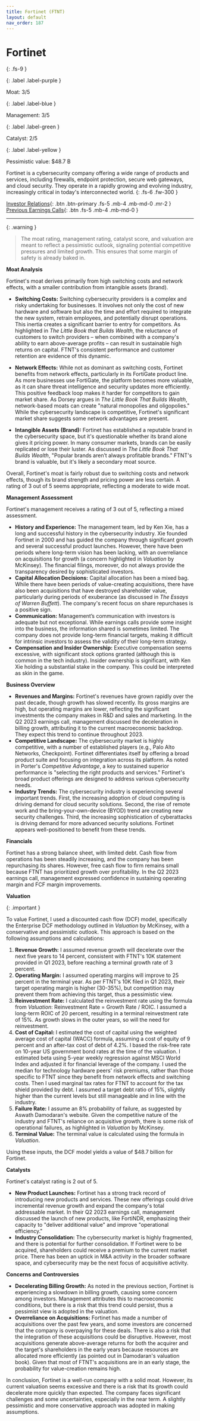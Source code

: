```yaml
---
title: Fortinet (FTNT)
layout: default
nav_order: 187
---
```


# Fortinet
{: .fs-9 }

{: .label .label-purple }

Moat: 3/5

{: .label .label-blue }

Management: 3/5

{: .label .label-green }

Catalyst: 2/5

{: .label .label-yellow }

Pessimistic value: $48.7 B

Fortinet is a cybersecurity company offering a wide range of products and services, including firewalls, endpoint protection, secure web gateways, and cloud security.  They operate in a rapidly growing and evolving industry, increasingly critical in today's interconnected world.
{: .fs-6 .fw-300 }

[Investor Relations](https://www.google.com/search?q=FTNT+investor+relations){: .btn .btn-primary .fs-5 .mb-4 .mb-md-0 .mr-2 }
[Previous Earnings Calls](https://discountingcashflows.com/company/FTNT/transcripts/){: .btn .fs-5 .mb-4 .mb-md-0 }

---

{: .warning } 
>The moat rating, management rating, catalyst score, and valuation are meant to reflect a pessimistic outlook, signaling potential competitive pressures and limited growth. This ensures that some margin of safety is already baked in.


**Moat Analysis**

Fortinet's moat derives primarily from high switching costs and network effects, with a smaller contribution from intangible assets (brand).

* **Switching Costs:**  Switching cybersecurity providers is a complex and risky undertaking for businesses.  It involves not only the cost of new hardware and software but also the time and effort required to integrate the new system, retrain employees, and potentially disrupt operations. This inertia creates a significant barrier to entry for competitors.  As highlighted in *The Little Book that Builds Wealth*, the reluctance of customers to switch providers – when combined with a company's ability to earn above-average profits – can result in sustainable high returns on capital.  FTNT's consistent performance and customer retention are evidence of this dynamic.

* **Network Effects:** While not as dominant as switching costs, Fortinet benefits from network effects, particularly in its FortiGate product line.  As more businesses use FortiGate, the platform becomes more valuable, as it can share threat intelligence and security updates more efficiently. This positive feedback loop makes it harder for competitors to gain market share.   As Dorsey argues in *The Little Book That Builds Wealth*, network-based moats can create "natural monopolies and oligopolies."  While the cybersecurity landscape is competitive, Fortinet's significant market share suggests some network advantages are present.

* **Intangible Assets (Brand):** Fortinet has established a reputable brand in the cybersecurity space, but it's questionable whether its brand alone gives it pricing power.  In many consumer markets, brands can be easily replicated or lose their luster.  As discussed in *The Little Book That Builds Wealth*, "Popular brands aren’t always profitable brands."  FTNT's brand is valuable, but it's likely a secondary moat source.

Overall, Fortinet's moat is fairly robust due to switching costs and network effects, though its brand strength and pricing power are less certain.  A rating of 3 out of 5 seems appropriate, reflecting a moderate to wide moat.

**Management Assessment**

Fortinet's management receives a rating of 3 out of 5, reflecting a mixed assessment. 

* **History and Experience:** The management team, led by Ken Xie, has a long and successful history in the cybersecurity industry.  Xie founded Fortinet in 2000 and has guided the company through significant growth and several successful product launches. However,  there have been periods where long-term vision has been lacking, with an overreliance on acquisitions for growth (a concern highlighted in *Valuation* by McKinsey). The financial filings, moreover, do not always provide the transparency desired by sophisticated investors.
* **Capital Allocation Decisions:**  Capital allocation has been a mixed bag. While there have been periods of value-creating acquisitions, there have also been acquisitions that have destroyed shareholder value, particularly during periods of exuberance (as discussed in *The Essays of Warren Buffett*). The company's recent focus on share repurchases is a positive sign.
* **Communication:** Management’s communication with investors is adequate but not exceptional. While earnings calls provide some insight into the business, the information shared is sometimes limited. The company does not provide long-term financial targets, making it difficult for intrinsic investors to assess the validity of their long-term strategy.
* **Compensation and Insider Ownership:** Executive compensation seems excessive, with significant stock options granted (although this is common in the tech industry).  Insider ownership is significant, with Ken Xie holding a substantial stake in the company. This could be interpreted as skin in the game.


**Business Overview**

* **Revenues and Margins:**  Fortinet's revenues have grown rapidly over the past decade, though growth has slowed recently.  Its gross margins are high, but operating margins are lower, reflecting the significant investments the company makes in R&D and sales and marketing. In the Q2 2023 earnings call, management discussed the deceleration in billing growth, attributing it to the current macroeconomic backdrop.  They expect this trend to continue throughout 2023.
* **Competitive Landscape:** The cybersecurity market is highly competitive, with a number of established players (e.g., Palo Alto Networks, Checkpoint). Fortinet differentiates itself by offering a broad product suite and focusing on integration across its platform.   As noted in Porter's *Competitive Advantage*, a key to sustained superior performance is "selecting the right products and services."   Fortinet's broad product offerings are designed to address various cybersecurity needs.
* **Industry Trends:**  The cybersecurity industry is experiencing several important trends. First, the increasing adoption of cloud computing is driving demand for cloud security solutions. Second, the rise of remote work and the bring-your-own-device (BYOD) trend are creating new security challenges.  Third, the increasing sophistication of cyberattacks is driving demand for more advanced security solutions.  Fortinet appears well-positioned to benefit from these trends.

**Financials**

Fortinet has a strong balance sheet, with limited debt.  Cash flow from operations has been steadily increasing, and the company has been repurchasing its shares.  However, free cash flow to firm remains small because FTNT has prioritized growth over profitability.   In the Q2 2023 earnings call, management expressed confidence in sustaining operating margin and FCF margin improvements.


**Valuation**

{: .important }

To value Fortinet, I used a discounted cash flow (DCF) model, specifically the Enterprise DCF methodology outlined in *Valuation* by McKinsey, with a conservative and pessimistic outlook. This approach is based on the following assumptions and calculations:

1. **Revenue Growth:**  I assumed revenue growth will decelerate over the next five years to 14 percent, consistent with FTNT's 10K statement provided in Q1 2023,  before reaching a terminal growth rate of 3 percent.
2. **Operating Margin:**  I assumed operating margins will improve to 25 percent in the terminal year. As per FTNT's 10K filed in Q1 2023, their target operating margin is higher (30-35%), but competition may prevent them from achieving this target, thus a pessimistic view.  
3. **Reinvestment Rate:** I calculated the reinvestment rate using the formula from *Valuation*:  Reinvestment Rate = Growth Rate / ROIC.  I assumed a long-term ROIC of 20 percent, resulting in a terminal reinvestment rate of 15%. As growth slows in the outer years, so will the need for reinvestment.
4. **Cost of Capital:** I estimated the cost of capital using the weighted average cost of capital (WACC) formula, assuming a cost of equity of 9 percent and an after-tax cost of debt of 4.2%. I based the risk-free rate on 10-year US government bond rates at the time of the valuation. I estimated beta using 5-year weekly regression against MSCI World Index and adjusted it for financial leverage of the company.  I used the median for technology hardware peers' risk premiums, rather than those specific to FTNT since they benefit from network effects and switching costs. Then I used marginal tax rates for FTNT to account for the tax shield provided by debt. I assumed a target debt ratio of 15%, slightly higher than the current levels but still manageable and in line with the industry. 
5. **Failure Rate:**  I assume an 8% probability of failure, as suggested by Aswath Damodaran's website. Given the competitive nature of the industry and FTNT's reliance on acquisitive growth, there is some risk of operational failures, as highlighted in *Valuation* by McKinsey.
6. **Terminal Value:** The terminal value is calculated using the formula in *Valuation*.

Using these inputs, the DCF model yields a value of $48.7 billion for Fortinet.  

**Catalysts**

Fortinet's catalyst rating is 2 out of 5.

* **New Product Launches:** Fortinet has a strong track record of introducing new products and services. These new offerings could drive incremental revenue growth and expand the company's total addressable market. In their Q2 2023 earnings call, management discussed the launch of new products, like FortiNDR,  emphasizing  their capacity to  "deliver additional value" and improve "operational efficiency."
* **Industry Consolidation:**  The cybersecurity market is highly fragmented, and there is potential for further consolidation. If Fortinet were to be acquired, shareholders could receive a premium to the current market price.  There has been an uptick in M&A activity in the broader software space, and cybersecurity may be the next focus of acquisitive activity.


**Concerns and Controversies**

* **Decelerating Billing Growth:**  As noted in the previous section, Fortinet is experiencing a slowdown in billing growth, causing some concern among investors. Management attributes this to macroeconomic conditions, but there is a risk that this trend could persist, thus a pessimist view is adopted in the valuation.
* **Overreliance on Acquisitions:**  Fortinet has made a number of acquisitions over the past few years, and some investors are concerned that the company is overpaying for these deals. There is also a risk that the integration of these acquisitions could be disruptive. However, most acquisitions generate above-average returns for both the acquirer and the target's shareholders in the early years because resources are allocated more efficiently (as pointed out in Damodaran's valuation book).  Given that most of FTNT's acquisitions are in an early stage, the probability for value-creation remains high.


In conclusion, Fortinet is a well-run company with a solid moat. However, its current valuation seems excessive and there is a risk that its growth could decelerate more quickly than expected. The company faces significant challenges and some uncertainties, especially in the near term.  A slightly pessimistic and more conservative approach was adopted in making assumptions.